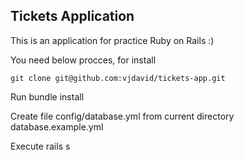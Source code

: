 ## Tickets Application

This is an application for practice Ruby on Rails :)

You need below procces, for install

    git clone git@github.com:vjdavid/tickets-app.git

Run     bundle install

Create file config/database.yml from current directory database.example.yml

Execute rails s


